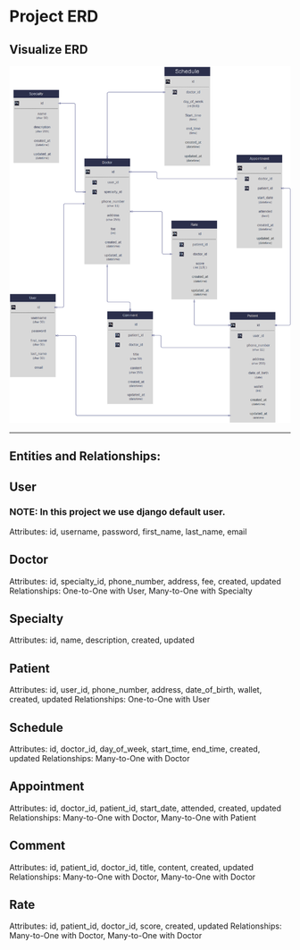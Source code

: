 # Project ERD

## Visualize ERD

![ERD](ERD%20-%20Doctor%20Reservation%20System.png)

---

## Entities and Relationships:

## User
### NOTE: In this project we use django default user.
Attributes: id, username, password, first_name, last_name, email

## Doctor

Attributes: id, specialty_id, phone_number, address, fee, created, updated
Relationships: One-to-One with User, Many-to-One with Specialty

## Specialty

Attributes: id, name, description, created, updated

## Patient

Attributes: id, user_id, phone_number, address, date_of_birth, wallet, created, updated
Relationships: One-to-One with User

## Schedule

Attributes: id, doctor_id, day_of_week, start_time, end_time, created, updated
Relationships: Many-to-One with Doctor

## Appointment

Attributes: id, doctor_id, patient_id, start_date, attended, created, updated
Relationships: Many-to-One with Doctor, Many-to-One with Patient

## Comment

Attributes: id, patient_id, doctor_id, title, content, created, updated
Relationships: Many-to-One with Doctor, Many-to-One with Doctor

## Rate

Attributes: id, patient_id, doctor_id, score, created, updated
Relationships: Many-to-One with Doctor, Many-to-One with Doctor
